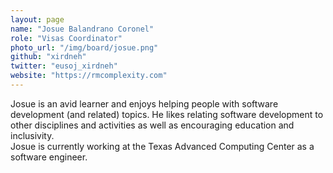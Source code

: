 ```yaml
---
layout: page
name: "Josue Balandrano Coronel"
role: "Visas Coordinator"
photo_url: "/img/board/josue.png"
github: "xirdneh"
twitter: "eusoj_xirdneh"
website: "https://rmcomplexity.com"
---
```


Josue is an avid learner and enjoys helping people with software development (and related) topics. He likes relating software development to other disciplines and activities as well as encouraging education and inclusivity.<br>Josue is currently working at the Texas Advanced Computing Center as a software engineer.

